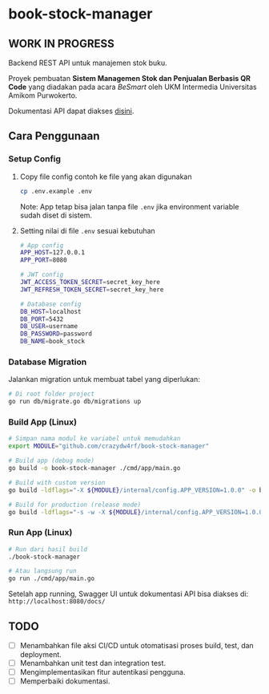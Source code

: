# book-stock-manager

## WORK IN PROGRESS

Backend REST API untuk manajemen stok buku.

Proyek pembuatan **Sistem Managemen Stok dan Penjualan Berbasis QR Code** yang diadakan pada acara *BeSmart* oleh UKM Intermedia Universitas Amikom Purwokerto.

Dokumentasi API dapat diakses [disini](https://crazydw4rf.github.io/book-stock-manager).

## Cara Penggunaan

### Setup Config

1. Copy file config contoh ke file yang akan digunakan
   ```bash
   cp .env.example .env
   ```

   Note: App tetap bisa jalan tanpa file `.env` jika environment variable sudah diset di sistem.

2. Setting nilai di file `.env` sesuai kebutuhan
   ```bash
   # App config
   APP_HOST=127.0.0.1
   APP_PORT=8080

   # JWT config
   JWT_ACCESS_TOKEN_SECRET=secret_key_here
   JWT_REFRESH_TOKEN_SECRET=secret_key_here

   # Database config
   DB_HOST=localhost
   DB_PORT=5432
   DB_USER=username
   DB_PASSWORD=password
   DB_NAME=book_stock
   ```

### Database Migration

Jalankan migration untuk membuat tabel yang diperlukan:

```bash
# Di root folder project
go run db/migrate.go db/migrations up
```

### Build App (Linux)

```bash
# Simpan nama modul ke variabel untuk memudahkan
export MODULE="github.com/crazydw4rf/book-stock-manager"

# Build app (debug mode)
go build -o book-stock-manager ./cmd/app/main.go

# Build with custom version
go build -ldflags="-X ${MODULE}/internal/config.APP_VERSION=1.0.0" -o book-stock-manager ./cmd/app/main.go

# Build for production (release mode)
go build -ldflags="-s -w -X ${MODULE}/internal/config.APP_VERSION=1.0.0 -X ${MODULE}/internal/config.APP_ENV=production" -o book-stock-manager ./cmd/app/main.go
```

### Run App (Linux)

```bash
# Run dari hasil build
./book-stock-manager

# Atau langsung run
go run ./cmd/app/main.go
```

Setelah app running, Swagger UI untuk dokumentasi API bisa diakses di: `http://localhost:8080/docs/`

## TODO
- [ ] Menambahkan file aksi CI/CD untuk otomatisasi proses build, test, dan deployment.
- [ ] Menambahkan unit test dan integration test.
- [ ] Mengimplementasikan fitur autentikasi pengguna.
- [ ] Memperbaiki dokumentasi.
